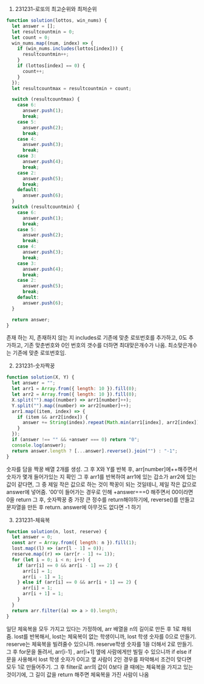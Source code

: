 1. 231231-로또의 최고순위와 최저순위

```javascript
function solution(lottos, win_nums) {
  let answer = [];
  let resultcountmin = 0;
  let count = 0;
  win_nums.map((num, index) => {
    if (win_nums.includes(lottos[index])) {
      resultcountmin++;
    }
    if (lottos[index] == 0) {
      count++;
    }
  });
  let resultcountmax = resultcountmin + count;

  switch (resultcountmax) {
    case 6:
      answer.push(1);
      break;
    case 5:
      answer.push(2);
      break;
    case 4:
      answer.push(3);
      break;
    case 3:
      answer.push(4);
      break;
    case 2:
      answer.push(5);
      break;
    default:
      answer.push(6);
  }
  switch (resultcountmin) {
    case 6:
      answer.push(1);
      break;
    case 5:
      answer.push(2);
      break;
    case 4:
      answer.push(3);
      break;
    case 3:
      answer.push(4);
      break;
    case 2:
      answer.push(5);
      break;
    default:
      answer.push(6);
  }

  return answer;
}
```

존재 하는 지, 존재하지 않는 지 includes로 기존에 맞춘 로또번호를 추가하고, 0도 추가하고, 기존 맞춘번호와 0인 번호의 갯수를 더하면 최대맞은개수가 나옴. 최소맞은개수는 기존에 맞춘 로또번호임.

2. 231231-숫자짝꿍

```javascript
function solution(X, Y) {
  let answer = "";
  let arr1 = Array.from({ length: 10 }).fill(0);
  let arr2 = Array.from({ length: 10 }).fill(0);
  X.split("").map((number) => arr1[number]++);
  Y.split("").map((number) => arr2[number]++);
  arr1.map((item, index) => {
    if (item && arr2[index]) {
      answer += String(index).repeat(Math.min(arr1[index], arr2[index]));
    }
  });
  if (answer !== "" && +answer === 0) return "0";
  console.log(answer);
  return answer.length ? [...answer].reverse().join("") : "-1";
}
```

숫자를 담을 짝꿍 배열 2개를 생성. 그 후 X와 Y를 반복 후, arr[number]에++해주면서 숫자가 몇개 들어가있는 지 확인
그 후 arr1를 반복하여 arr1에 있는 갑소가 arr2에 있는 값이 같다면, 그 중 제일 작은 값으로 하는 것이 짝꿍이 되는 것일테니, 제일 작은 값으로 answer에 넣어줌. '00'이 들어가는 경우로 인해 +answer===0 해주면서 00이라면 0을 return
그 후, 숫자짝꿍 중 가장 큰 정수를 return해야하기에, reverse()를 만들고 문자열을 만든 후 return. answer에 아무것도 없다면 -1 하기

3. 231231-체육복

```javascript
function solution(n, lost, reserve) {
  let answer = 0;
  const arr = Array.from({ length: n }).fill(1);
  lost.map((l) => (arr[l - 1] = 0));
  reserve.map((r) => (arr[r - 1] += 1));
  for (let i = 0; i < n; i++) {
    if (arr[i] == 0 && arr[i - 1] == 2) {
      arr[i] = 1;
      arr[i - 1] = 1;
    } else if (arr[i] == 0 && arr[i + 1] == 2) {
      arr[i] = 1;
      arr[i + 1] = 1;
    }
  }
  return arr.filter((a) => a > 0).length;
}
```

일단 체육복을 모두 가지고 있다는 가정하에, arr 배열을 n의 길이로 만든 후 1로 채워 줌.
lost를 반복해서, lost는 체육복이 없는 학생이니까, lost 학생 숫자를 0으로 만들기.
reserve는 체육복을 빌려줄수 있으니까. reserve학생 숫자를 1을 더해서 2로 만들기.
그 후 for문을 돌려서, arr[i-1] , arr[i+1] 옆에 사람에게만 빌릴 수 있으니까 if else if 문을 사용해서 lost 학생 숫자가 0이고 옆 사람이 2인 경우를 파악해서 조건이 맞다면 모두 1로 만들어주기.
그 후 filter로 arr의 값이 0보다 클 때에는 체육복을 가지고 있는 것이기에, 그 길이 값을 return 해주면 체육복을 가진 사람이 나옴

